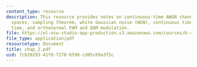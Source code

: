 ```yaml
---
content_type: resource
description: This resource provides notes on continuous-time AWGN channel model, signal
  spaces, sampling theorem, white Gaussian noise (WGN), continuous time to discrete
  time, and orthonormal PAM and QAM modulation.
file: https://ol-ocw-studio-app-production.s3.amazonaws.com/courses/6-451-principles-of-digital-communication-ii-spring-2005/7cb3929341f072786598cd05c69a3f5c_chap_2.pdf
file_type: application/pdf
resourcetype: Document
title: chap_2.pdf
uid: 7cb39293-41f0-7278-6598-cd05c69a3f5c
---
```

